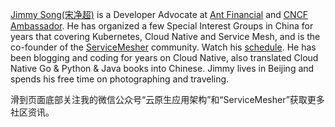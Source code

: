 [Jimmy Song(宋净超)](/about) is a Developer Advocate at [Ant Financial](http:///antfin.com) and [CNCF Ambassador](https://www.cncf.io/people/ambassadors/). He has organized a few Special Interest Groups in China for years that covering Kubernetes, Cloud Native and Service Mesh, and is the co-founder of the [ServiceMesher](http://www.servicemesher.com) community. Watch his [schedule](https://jimmysong.io/about/#activities). He has been blogging and coding for years on Cloud Native, also translated Cloud Native Go & Python & Java books into Chinese. Jimmy lives in Beijing and spends his free time on photographing and traveling. 

滑到页面底部关注我的微信公众号“云原生应用架构”和“ServiceMesher”获取更多社区资讯。